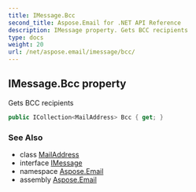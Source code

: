 ```yaml
---
title: IMessage.Bcc
second_title: Aspose.Email for .NET API Reference
description: IMessage property. Gets BCC recipients
type: docs
weight: 20
url: /net/aspose.email/imessage/bcc/
---
```

## IMessage.Bcc property

Gets BCC recipients

```csharp
public ICollection<MailAddress> Bcc { get; }
```

### See Also

* class [MailAddress](../../mailaddress/)
* interface [IMessage](../)
* namespace [Aspose.Email](../../imessage/)
* assembly [Aspose.Email](../../../)


